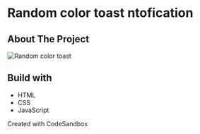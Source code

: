 # Random color toast ntofication

## About The Project
![Random color toast](https://user-images.githubusercontent.com/38748274/201936930-b26755ee-bb95-448a-9038-cd667d412dac.png)

## Build with
- HTML
- CSS
- JavaScript

Created with CodeSandbox
